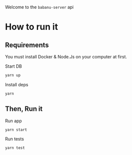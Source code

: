 Welcome to the `babanu-server` api

# How to run it

## Requirements

You must install Docker & Node.Js on your computer at first.

Start DB

```bash
yarn up
```

Install deps

```bash
yarn
```

## Then, Run it

Run app

```bash
yarn start
```

Run tests

```bash
yarn test
```
